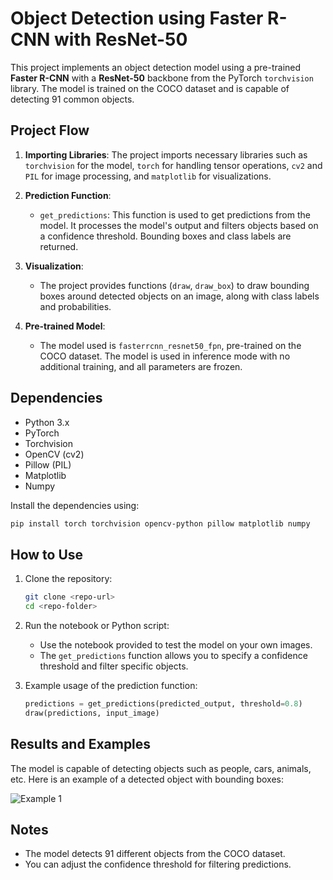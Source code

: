 
# Object Detection using Faster R-CNN with ResNet-50

This project implements an object detection model using a pre-trained **Faster R-CNN** with a **ResNet-50** backbone from the PyTorch `torchvision` library. The model is trained on the COCO dataset and is capable of detecting 91 common objects.

## Project Flow

1. **Importing Libraries**: The project imports necessary libraries such as `torchvision` for the model, `torch` for handling tensor operations, `cv2` and `PIL` for image processing, and `matplotlib` for visualizations.
   
2. **Prediction Function**:
   - `get_predictions`: This function is used to get predictions from the model. It processes the model's output and filters objects based on a confidence threshold. Bounding boxes and class labels are returned.

3. **Visualization**:
   - The project provides functions (`draw`, `draw_box`) to draw bounding boxes around detected objects on an image, along with class labels and probabilities.

4. **Pre-trained Model**:
   - The model used is `fasterrcnn_resnet50_fpn`, pre-trained on the COCO dataset. The model is used in inference mode with no additional training, and all parameters are frozen.

## Dependencies

- Python 3.x
- PyTorch
- Torchvision
- OpenCV (cv2)
- Pillow (PIL)
- Matplotlib
- Numpy

Install the dependencies using:
```bash
pip install torch torchvision opencv-python pillow matplotlib numpy
```

## How to Use

1. Clone the repository:
   ```bash
   git clone <repo-url>
   cd <repo-folder>
   ```

2. Run the notebook or Python script:
   - Use the notebook provided to test the model on your own images.
   - The `get_predictions` function allows you to specify a confidence threshold and filter specific objects.

3. Example usage of the prediction function:
   ```python
   predictions = get_predictions(predicted_output, threshold=0.8)
   draw(predictions, input_image)
   ```

## Results and Examples

The model is capable of detecting objects such as people, cars, animals, etc. Here is an example of a detected object with bounding boxes:

![Example 1](‪C:\Users\mazen\OneDrive\Pictures\car.jpg)

## Notes

- The model detects 91 different objects from the COCO dataset.
- You can adjust the confidence threshold for filtering predictions.

